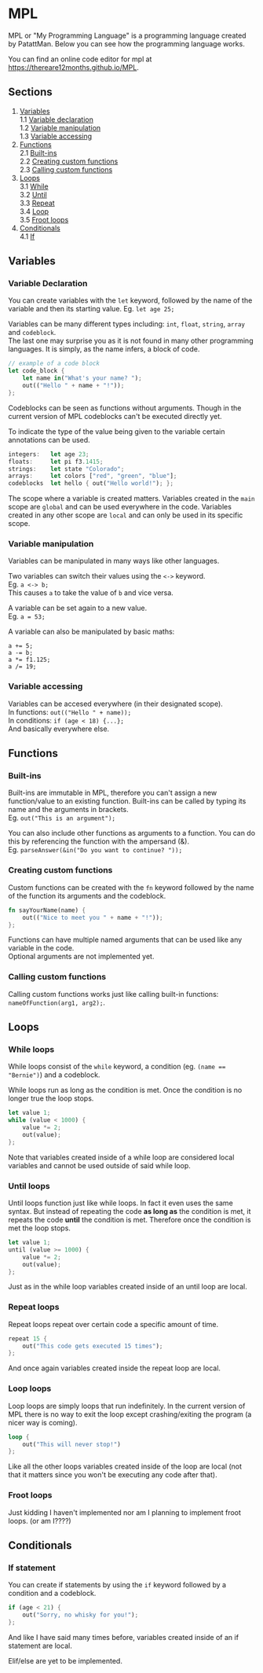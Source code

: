 # MPL
MPL or "My Programming Language" is a programming language created by PatattMan.
Below you can see how the programming language works.

You can find an online code editor for mpl at <https://thereare12months.github.io/MPL>.

## Sections
1. [Variables](#variables)  
1.1 [Variable declaration](#variable-declaration)  
1.2 [Variable manipulation](#variable-manipulation)  
1.3 [Variable accessing](#variable-accessing)
2. [Functions](#functions)  
2.1 [Built-ins](#built-ins)  
2.2 [Creating custom functions](#creating-custom-functions)  
2.3 [Calling custom functions](#calling-custom-functions)
3. [Loops](#loops)  
3.1 [While](#while-loops)  
3.2 [Until](#until-loops)  
3.3 [Repeat](#repeat-loops)  
3.4 [Loop](#loop-loops)  
3.5 [Froot loops](#froot-loops)
4. [Conditionals](#conditionals)  
4.1 [If](#if-statement)

## Variables
### Variable Declaration
You can create variables with the `let` keyword, followed by the name of the variable and then its starting value.
Eg. `let age 25;`

Variables can be many different types including: `int`, `float`, `string`, `array` and `codeblock`.  
The last one may surprise you as it is not found in many other programming languages. It is simply, as the name infers, a block of code.
```rust
// example of a code block
let code_block { 
    let name in("What's your name? ");
    out(("Hello " + name + "!"));
};
```
Codeblocks can be seen as functions without arguments. Though in the current version of MPL codeblocks can't be executed directly yet.

To indicate the type of the value being given to the variable certain annotations can be used.
```rust
integers:   let age 23;
floats:     let pi f3.1415;
strings:    let state "Colorado";
arrays:     let colors ["red", "green", "blue"];
codeblocks  let hello { out("Hello world!"); };
```

The scope where a variable is created matters. Variables created in the `main` scope are `global` and can be used everywhere in the code. Variables created in any other scope are `local` and can only be used in its specific scope.

### Variable manipulation
Variables can be manipulated in many ways like other languages.

Two variables can switch their values using the `<->` keyword.  
Eg. `a <-> b;`  
This causes `a` to take the value of `b` and vice versa.

A variable can be set again to a new value.  
Eg. `a = 53;`

A variable can also be manipulated by basic maths:
```
a += 5;
a -= b;
a *= f1.125;
a /= 19;
```

### Variable accessing
Variables can be accesed everywhere (in their designated scope).  
In functions: `out(("Hello " + name));`  
In conditions: `if (age < 18) {...};`  
And basically everywhere else.

## Functions
### Built-ins
Built-ins are immutable in MPL, therefore you can't assign a new function/value to an existing function. Built-ins can be called by typing its name and the arguments in brackets.  
Eg. `out("This is an argument");`

You can also include other functions as arguments to a function. You can do this by referencing the function with the ampersand (&).  
Eg. `parseAnswer(&in("Do you want to continue? "));`

### Creating custom functions
Custom functions can be created with the `fn` keyword followed by the name of the function its arguments and the codeblock.
```rust
fn sayYourName(name) {
    out(("Nice to meet you " + name + "!"));
};
```
Functions can have multiple named arguments that can be used like any variable in the code.  
Optional arguments are not implemented yet.

### Calling custom functions
Calling custom functions works just like calling built-in functions: `nameOfFunction(arg1, arg2);`.

## Loops
### While loops
While loops consist of the `while` keyword, a condition (eg. `(name == "Bernie")`) and a codeblock.

While loops run as long as the condition is met. Once the condition is no longer true the loop stops.
```rust
let value 1;
while (value < 1000) {
    value *= 2;
    out(value);
};
```
Note that variables created inside of a while loop are considered local variables and cannot be used outside of said while loop.

### Until loops
Until loops function just like while loops. In fact it even uses the same syntax. But instead of repeating the code **as long as** the condition is met, it repeats the code **until** the condition is met. Therefore once the condition is met the loop stops.
```rust
let value 1;
until (value >= 1000) {
    value *= 2;
    out(value);
};
```
Just as in the while loop variables created inside of an until loop are local.

### Repeat loops
Repeat loops repeat over certain code a specific amount of time.
```rust
repeat 15 {
    out("This code gets executed 15 times");
};
```
And once again variables created inside the repeat loop are local.

### Loop loops
Loop loops are simply loops that run indefinitely. In the current version of MPL there is no way to exit the loop except crashing/exiting the program (a nicer way is coming).
```rust
loop {
    out("This will never stop!")
};
```
Like all the other loops variables created inside of the loop are local (not that it matters since you won't be executing any code after that).

### Froot loops
Just kidding I haven't implemented nor am I planning to implement froot loops. (or am I????)

## Conditionals
### If statement
You can create if statements by using the `if` keyword followed by a condition and a codeblock.
```rust
if (age < 21) {
    out("Sorry, no whisky for you!");
};
```
And like I have said many times before, variables created inside of an if statement are local.

Elif/else are yet to be implemented.